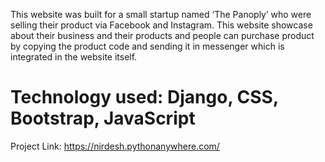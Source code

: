 This website was built for a small startup named ‘The Panoply’ who were selling their product via Facebook and Instagram. This website showcase about their business and their products and people can purchase product by copying the product code and sending it in messenger which is integrated in the website itself.

# Technology used: Django, CSS, Bootstrap, JavaScript 

Project Link: https://nirdesh.pythonanywhere.com/
